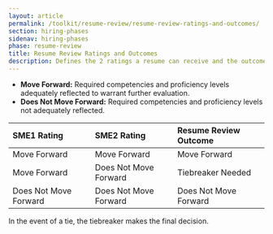 ```yaml
---
layout: article
permalink: /toolkit/resume-review/resume-review-ratings-and-outcomes/
section: hiring-phases
sidenav: hiring-phases
phase: resume-review
title: Resume Review Ratings and Outcomes
description: Defines the 2 ratings a resume can receive and the outcomes for resume review based on SME ratings.
---
```


- **Move Forward:** Required competencies and proficiency levels adequately reflected to warrant further evaluation.
- **Does Not Move Forward:** Required competencies and proficiency levels not adequately reflected.

| SME1 Rating | SME2 Rating | Resume Review Outcome |
| :--- | :--- | :--- |
| Move Forward | Move Forward | Move Forward |
| Move Forward | Does Not Move Forward | Tiebreaker Needed |
| Does Not Move Forward | Does Not Move Forward | Does Not Move Forward |

In the event of a tie, the tiebreaker makes the final decision.
